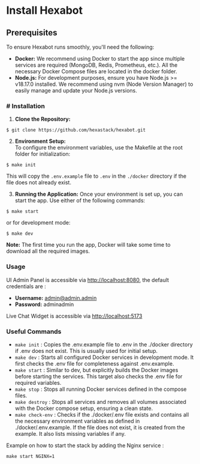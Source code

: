 # Install Hexabot

## Prerequisites

To ensure Hexabot runs smoothly, you'll need the following:

* **Docker:** We recommend using Docker to start the app since multiple services are required (MongoDB, Redis, Prometheus, etc.). All the necessary Docker Compose files are located in the docker folder.
* **Node.js:** For development purposes, ensure you have Node.js >= v18.17.0 installed. We recommend using nvm (Node Version Manager) to easily manage and update your Node.js versions.

### # Installation

1. **Clone the Repository:**

```
$ git clone https://github.com/hexastack/hexabot.git
```

2. **Environment Setup:** \
   To configure the environment variables, use the Makefile at the root folder for initialization:

```
$ make init
```

This will copy the `.env.example` file to `.env` in the `./docker` directory if the file does not already exist.

3. **Running the Application:** Once your environment is set up, you can start the app. Use either of the following commands:

```
$ make start
```

or for development mode:

```
$ make dev
```

**Note:** The first time you run the app, Docker will take some time to download all the required images.

### Usage

UI Admin Panel is accessible via [http://localhost:8080](http://localhost:8080), the default credentials are :

* **Username:** [admin@admin.admin](mailto:admin@admin.admin)
* **Password:** adminadmin

Live Chat Widget is accessible via [http://localhost:5173](http://localhost:5173)



### Useful Commands

* `make init` : Copies the .env.example file to .env in the ./docker directory if .env does not exist. This is usually used for initial setup.
* `make dev` : Starts all configured Docker services in development mode. It first checks the .env file for completeness against .env.example.
* `make start` : Similar to dev, but explicitly builds the Docker images before starting the services. This target also checks the .env file for required variables.
* `make stop` : Stops all running Docker services defined in the compose files.
* `make destroy` : Stops all services and removes all volumes associated with the Docker compose setup, ensuring a clean state.
* `make check-env` : Checks if the ./docker/.env file exists and contains all the necessary environment variables as defined in ./docker/.env.example. If the file does not exist, it is created from the example. It also lists missing variables if any.

Example on how to start the stack by adding the Nginx service :

```
make start NGINX=1
```
